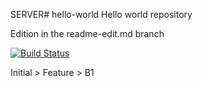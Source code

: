 SERVER# hello-world
Hello world repository

Edition in the readme-edit.md branch

[![Build Status](https://travis-ci.org/CedricD/hello-world.svg?branch=master)](https://travis-ci.org/CedricD/hello-world)

Initial > Feature > B1
